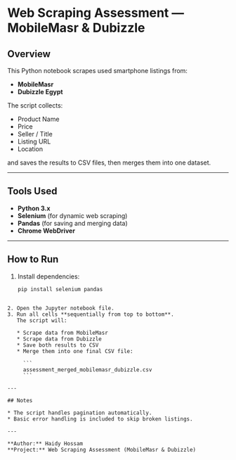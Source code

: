 
# Web Scraping Assessment — MobileMasr & Dubizzle

## Overview
This Python notebook scrapes used smartphone listings from:
- **MobileMasr**  
- **Dubizzle Egypt**

The script collects:
- Product Name  
- Price  
- Seller / Title  
- Listing URL  
- Location  

and saves the results to CSV files, then merges them into one dataset.

---

## Tools Used
- **Python 3.x**
- **Selenium** (for dynamic web scraping)
- **Pandas** (for saving and merging data)
- **Chrome WebDriver** 

---

## How to Run
1. Install dependencies:
   ```bash
   pip install selenium pandas
````

2. Open the Jupyter notebook file.
3. Run all cells **sequentially from top to bottom**.
   The script will:

   * Scrape data from MobileMasr
   * Scrape data from Dubizzle
   * Save both results to CSV
   * Merge them into one final CSV file:

     ```
     assessment_merged_mobilemasr_dubizzle.csv
     ```

---

## Notes

* The script handles pagination automatically.
* Basic error handling is included to skip broken listings.

---

**Author:** Haidy Hossam
**Project:** Web Scraping Assessment (MobileMasr & Dubizzle)


